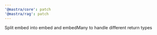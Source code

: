 ```yaml
---
'@mastra/core': patch
'@mastra/rag': patch
---
```


Split embed into embed and embedMany to handle different return types
